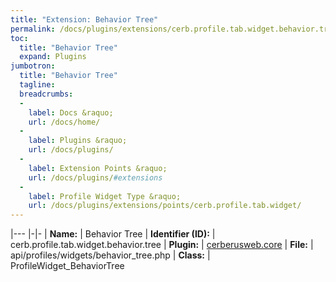 ```yaml
---
title: "Extension: Behavior Tree"
permalink: /docs/plugins/extensions/cerb.profile.tab.widget.behavior.tree/
toc:
  title: "Behavior Tree"
  expand: Plugins
jumbotron:
  title: "Behavior Tree"
  tagline: 
  breadcrumbs:
  -
    label: Docs &raquo;
    url: /docs/home/
  -
    label: Plugins &raquo;
    url: /docs/plugins/
  -
    label: Extension Points &raquo;
    url: /docs/plugins/#extensions
  -
    label: Profile Widget Type &raquo;
    url: /docs/plugins/extensions/points/cerb.profile.tab.widget/
---
```


|---
|-|-
| **Name:** | Behavior Tree
| **Identifier (ID):** | cerb.profile.tab.widget.behavior.tree
| **Plugin:** | [cerberusweb.core](/docs/plugins/cerberusweb.core/)
| **File:** | api/profiles/widgets/behavior_tree.php
| **Class:** | ProfileWidget_BehaviorTree

